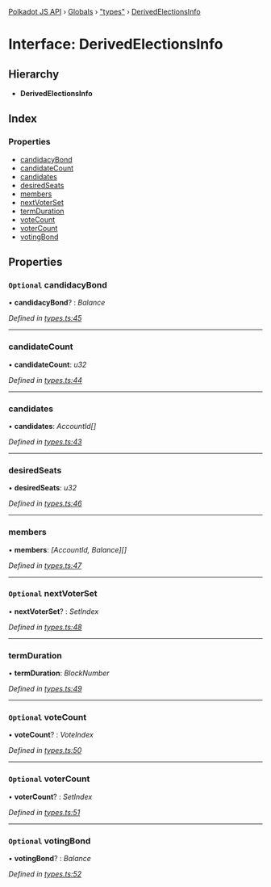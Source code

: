 [Polkadot JS API](../README.md) › [Globals](../globals.md) › ["types"](../modules/_types_.md) › [DerivedElectionsInfo](_types_.derivedelectionsinfo.md)

# Interface: DerivedElectionsInfo

## Hierarchy

* **DerivedElectionsInfo**

## Index

### Properties

* [candidacyBond](_types_.derivedelectionsinfo.md#optional-candidacybond)
* [candidateCount](_types_.derivedelectionsinfo.md#candidatecount)
* [candidates](_types_.derivedelectionsinfo.md#candidates)
* [desiredSeats](_types_.derivedelectionsinfo.md#desiredseats)
* [members](_types_.derivedelectionsinfo.md#members)
* [nextVoterSet](_types_.derivedelectionsinfo.md#optional-nextvoterset)
* [termDuration](_types_.derivedelectionsinfo.md#termduration)
* [voteCount](_types_.derivedelectionsinfo.md#optional-votecount)
* [voterCount](_types_.derivedelectionsinfo.md#optional-votercount)
* [votingBond](_types_.derivedelectionsinfo.md#optional-votingbond)

## Properties

### `Optional` candidacyBond

• **candidacyBond**? : *Balance*

*Defined in [types.ts:45](https://github.com/polkadot-js/api/blob/cf01c41b33/packages/api-derive/src/types.ts#L45)*

___

###  candidateCount

• **candidateCount**: *u32*

*Defined in [types.ts:44](https://github.com/polkadot-js/api/blob/cf01c41b33/packages/api-derive/src/types.ts#L44)*

___

###  candidates

• **candidates**: *AccountId[]*

*Defined in [types.ts:43](https://github.com/polkadot-js/api/blob/cf01c41b33/packages/api-derive/src/types.ts#L43)*

___

###  desiredSeats

• **desiredSeats**: *u32*

*Defined in [types.ts:46](https://github.com/polkadot-js/api/blob/cf01c41b33/packages/api-derive/src/types.ts#L46)*

___

###  members

• **members**: *[AccountId, Balance][]*

*Defined in [types.ts:47](https://github.com/polkadot-js/api/blob/cf01c41b33/packages/api-derive/src/types.ts#L47)*

___

### `Optional` nextVoterSet

• **nextVoterSet**? : *SetIndex*

*Defined in [types.ts:48](https://github.com/polkadot-js/api/blob/cf01c41b33/packages/api-derive/src/types.ts#L48)*

___

###  termDuration

• **termDuration**: *BlockNumber*

*Defined in [types.ts:49](https://github.com/polkadot-js/api/blob/cf01c41b33/packages/api-derive/src/types.ts#L49)*

___

### `Optional` voteCount

• **voteCount**? : *VoteIndex*

*Defined in [types.ts:50](https://github.com/polkadot-js/api/blob/cf01c41b33/packages/api-derive/src/types.ts#L50)*

___

### `Optional` voterCount

• **voterCount**? : *SetIndex*

*Defined in [types.ts:51](https://github.com/polkadot-js/api/blob/cf01c41b33/packages/api-derive/src/types.ts#L51)*

___

### `Optional` votingBond

• **votingBond**? : *Balance*

*Defined in [types.ts:52](https://github.com/polkadot-js/api/blob/cf01c41b33/packages/api-derive/src/types.ts#L52)*
